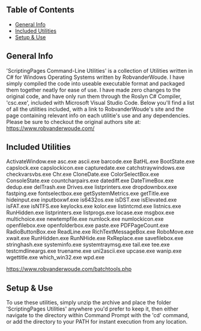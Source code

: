 ## Table of Contents
* [General Info](#general-info)
* [Included Utilities](#included-utilities)
* [Setup & Use](#setup-&-use)

## General Info
'ScriptingPages Command-Line Utilities' is a collection of Utilities written in C# for Windows Operating Systems written by RobvanderWoude. I have simply compiled the code into useable executable format and packaged them together neatly for ease of use. I have made zero changes to the original code, and have only run them through the Roslyn C# Compiler, 'csc.exe', included with Microsoft Visual Studio Code.
Below you'll find a list of all the utilities included, with a link to RobvanderWoude's site and the page containing relevant info on each utilitie's use and any dependencies.
Please be sure to checkout the original authors site at: https://www.robvanderwoude.com/ 
	
## Included Utilities
ActivateWindow.exe
asc.exe
ascii.exe
barcode.exe
BatHL.exe
BootState.exe
capslock.exe
capslockicon.exe
capturedate.exe
catchstraywindows.exe
checkvarsvbs.exe
Chr.exe
CloneDate.exe
ColorSelectBox.exe
ConsoleState.exe
countcharpairs.exe
datediff.exe
DateTimeBox.exe
dedup.exe
delTrash.exe
Drives.exe
listprinters.exe
dropdownbox.exe
fastping.exe
fontselectbox.exe
getSystemMetrics.exe
getTitle.exe
hideinput.exe
inputboxwf.exe
is6432os.exe
isDST.exe
isElevated.exe
isFAT.exe
isNTFS.exe
keylocks.exe
kolor.exe
listintcmd.exe
listnics.exe
RunHidden.exe
listprinters.exe
listprogs.exe
locase.exe
msgbox.exe
multichoice.exe
newtempfile.exe
numlock.exe
numlockicon.exe
openfilebox.exe
openfolderbox.exe
paste.exe
PDFPageCount.exe
RadioButtonBox.exe
ReadLine.exe
RichTextMessageBox.exe
RoboMove.exe
xwait.exe
RunHidden.exe
RunNHide.exe
RxReplace.exe
savefilebox.exe
stringhash.exe
systeminfo.exe
systemtraymsg.exe
tail.exe
tee.exe
testcmdlineargs.exe
truename.exe
uni2ascii.exe
upcase.exe
wanip.exe
wgettitle.exe
which_win32.exe
wpd.exe

https://www.robvanderwoude.com/batchtools.php

## Setup & Use
To use these utilities, simply unzip the archive and place the folder 'ScriptingPages Utilities' anywhere you'd prefer to keep it, then either navigate to the directory within Command Prompt with the 'cd' command, or add the directory to your PATH for instant execution from any location.